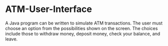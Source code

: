 # ATM-User-Interface
A Java program can be written to simulate ATM transactions. The user must choose an option from the possibilities shown on the screen. The choices include those to withdraw money, deposit money, check your balance, and leave.

